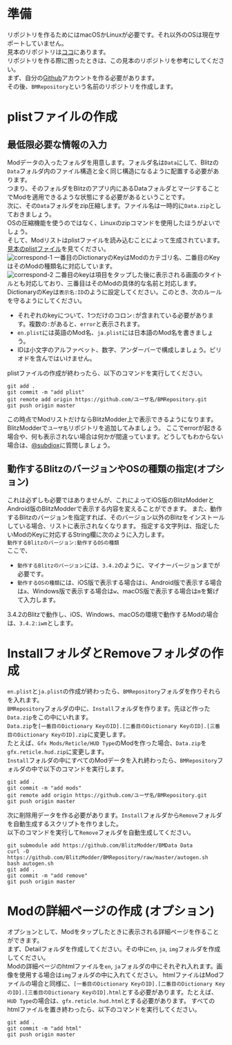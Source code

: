 # 準備
リポジトリを作るためにはmacOSかLinuxが必要です。それ以外のOSは現在サポートしていません。  
見本のリポジトリは[ココ](https://github.com/BlitzModder/BMRepository)にあります。  
リポジトリを作る際に困ったときは、この見本のリポジトリを参考にしてください。  
まず、自分の[Github](https://github.com)アカウントを作る必要があります。  
その後、`BMRepository`という名前のリポジトリを作成します。  
# plistファイルの作成
## 最低限必要な情報の入力
Modデータの入ったフォルダを用意します。フォルダ名は`Data`にして、Blitzの`Data`フォルダ内のファイル構造と全く同じ構造になるように配置する必要があります。  
つまり、そのフォルダをBlitzのアプリ内にあるDataフォルダとマージすることでModを適用できるような状態にする必要があるということです。  
次に、その`Data`フォルダをzip圧縮します。ファイル名は一時的に`Data.zip`としておきましょう。  
OSの圧縮機能を使うのではなく、Linuxのzipコマンドを使用したほうがよいでしょう。    
そして、Modリストはplistファイルを読み込むことによって生成されています。  
[見本のplistファイル](https://github.com/BlitzModder/BMRepository/blob/master/en.plist)を見てください。  
![correspond-1](http://subdiox.com/blitzmodder/ja/img/correspond-1.png)
一番目のDictionaryのKeyはModのカテゴリ名、二番目のKeyはそのModの種類名に対応しています。  
![correspond-2](http://subdiox.com/blitzmodder/ja/img/correspond-2.png)
二番目のkeyは項目をタップした後に表示される画面のタイトルとも対応しており、三番目はそのModの具体的な名前と対応します。  
DictionaryのKeyは`表示名:ID`のように設定してください。このとき、次のルールを守るようにしてください。
- それぞれのkeyについて、1つだけのコロン`:`が含まれている必要があります。複数の`:`があると、`error`と表示されます。
- `en.plist`には英語のMod名、`ja.plist`には日本語のMod名を書きましょう。
- IDは小文字のアルファベット、数字、アンダーバーで構成しましょう。ピリオドを含んではいけません。

plistファイルの作成が終わったら、以下のコマンドを実行してください。

    git add .
    git commit -m "add plist"
    git remote add origin https://github.com/ユーザ名/BMRepository.git
    git push origin master

この時点でModリストだけならBlitzModder上で表示できるようになります。BlitzModderで`ユーザ名`リポジトリを追加してみましょう。
ここでerrorが起きる場合や、何も表示されない場合は何かが間違っています。どうしてもわからない場合は、[@subdiox](https://twitter.com/subdiox)に質問しましょう。

## 動作するBlitzのバージョンやOSの種類の指定(オプション)
これは必ずしも必要ではありませんが、これによってiOS版のBlitzModderとAndroid版のBlitzModderで表示する内容を変えることができます。
また、動作するBlitzのバージョンを指定すれば、そのバージョン以外のBlitzをインストールしている場合、リストに表示されなくなります。
指定する文字列は、指定したいModのKeyに対応するString欄に次のように入力します。  
`動作するBlitzのバージョン:動作するOSの種類`  
ここで、  
- `動作するBlitzのバージョン`には、`3.4.2`のように、マイナーバージョンまでが必要です。
- `動作するOSの種類`には、iOS版で表示する場合は`i`、Android版で表示する場合は`a`、Windows版で表示する場合は`w`、macOS版で表示する場合は`m`を繋げて入力します。

3.4.2のBlitzで動作し、iOS、Windows、macOSの環境で動作するModの場合は、`3.4.2:iwm`とします。

# InstallフォルダとRemoveフォルダの作成
`en.plist`と`ja.plist`の作成が終わったら、`BMRepository`フォルダを作りそれらを入れます。  
`BMRepository`フォルダの中に、`Install`フォルダを作ります。先ほど作った`Data.zip`をこの中にいれます。  
`Data.zip`を`[一番目のDictionary KeyのID].[二番目のDictionary KeyのID].[三番目のDictionary KeyのID].zip`に変更します。  
たとえば、`Gfx Mods/Reticle/HUD Type`のModを作った場合、`Data.zip`を`gfx.reticle.hud.zip`に変更します。  
`Install`フォルダの中にすべてのModデータを入れ終わったら、`BMRepository`フォルダの中で以下のコマンドを実行します。
  
    git add .
    git commit -m "add mods"
    git remote add origin https://github.com/ユーザ名/BMRepository.git
    git push origin master

次に削除用データを作る必要があります。`Install`フォルダから`Remove`フォルダを自動生成するスクリプトを作りました。  
以下のコマンドを実行して`Remove`フォルダを自動生成してください。  

    git submodule add https://github.com/BlitzModder/BMData Data
    curl -O https://github.com/BlitzModder/BMRepository/raw/master/autogen.sh
    bash autogen.sh
    git add .
    git commit -m "add remove"
    git push origin master

# Modの詳細ページの作成 (オプション)
オプションとして、Modをタップしたときに表示される詳細ページを作ることができます。  
まず、Detailフォルダを作成してください。その中に`en`, `ja`, `img`フォルダを作成してください。  
Modの詳細ページのhtmlファイルを`en`, `ja`フォルダの中にそれぞれ入れます。画像を使用する場合は`img`フォルダの中に入れてください。
htmlファイルはModファイルの場合と同様に、`[一番目のDictionary KeyのID].[二番目のDictionary KeyのID].[三番目のDictionary KeyのID].html`とする必要があります。たとえば、`HUD Type`の場合は、`gfx.reticle.hud.html`とする必要があります。
すべてのhtmlファイルを置き終わったら、以下のコマンドを実行してください。

    git add .
    git commit -m "add html"
    git push origin master